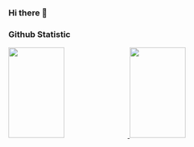 ### Hi there 👋

### Github Statistic
<p align="left">
<a href="https://github.com/Enneva">
  <img height="180em" width="47%" src="https://github-readme-stats-eight-theta.vercel.app/api?username=Enneva&show_icons=true&theme=algolia&include_all_commits=true&count_private=true"/>
  <img height="180em" width="47%" src="https://github-readme-stats-eight-theta.vercel.app/api/top-langs/?username=Enneva&layout=compact&langs_count=8&theme=algolia"/>
</a>
</p>
